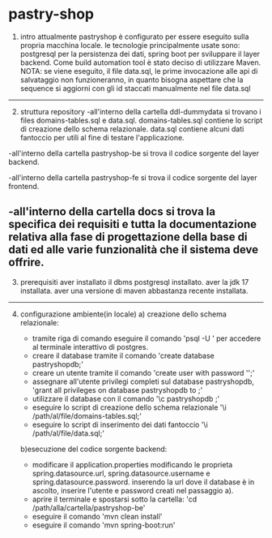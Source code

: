# pastry-shop
1) intro
attualmente pastryshop è configurato per essere eseguito sulla propria macchina locale.
le tecnologie principalmente usate sono: postgresql per la persistenza dei dati, spring boot per sviluppare il layer backend.
Come build automation tool è stato deciso di utilizzare Maven.
NOTA: se viene eseguito, il file data.sql, le prime invocazione alle api di salvataggio non funzioneranno, in quanto bisogna aspettare che la sequence
si aggiorni con gli id staccati manualmente nel file data.sql
------------------------------------------------------------------------------------------------------------

2) struttura repository
-all'interno della cartella ddl-dummydata si trovano i files domains-tables.sql e data.sql.
domains-tables.sql contiene lo script di creazione dello schema relazionale.
data.sql contiene alcuni dati fantoccio per utili al fine di testare l'applicazione.

-all'interno della cartella pastryshop-be si trova il codice sorgente del layer backend.

-all'interno della cartella pastryshop-fe si trova il codice sorgente del layer frontend.

-all'interno della cartella docs si trova la specifica dei requisiti e tutta la documentazione
relativa alla fase di progettazione della base di dati ed alle varie funzionalità che il sistema deve offrire.
------------------------------------------------------------------------------------------------------------

3) prerequisiti
aver installato il dbms postgresql installato.
aver la jdk 17 installata.
aver una versione di maven abbastanza recente installata.

------------------------------------------------------------------------------------------------------------
4) configurazione ambiente(in locale)
	a) creazione dello schema relazionale:
	- tramite riga di comando eseguire il comando 'psql -U <utente>' per accedere al terminale interattivo di postgres.
	- creare il database tramite il comando 'create database pastryshopdb;'
	- creare un utente tramite il comando 'create user <nomeUtente> with password '<password>';'
	- assegnare all'utente privilegi completi sul database pastryshopdb, 'grant all privileges on database pastryshopdb to <nomeUtente>;'
	- utilizzare il database con il comando '\c pastryshopdb <nomeUtente>;'
	- eseguire lo script di creazione dello schema relazionale '\i /path/al/file/domains-tables.sql;'
	- eseguire lo script di inserimento dei dati fantoccio '\i /path/al/file/data.sql;'
	
	b)esecuzione del codice sorgente backend:
	- modificare il application.properties modificando le proprieta spring.datasource.url, spring.datasource.username
	e spring.datasource.password. inserendo la url dove il database è in ascolto, inserire l'utente e password creati nel passaggio a).
	- aprire il terminale e spostarsi sotto la cartella: 'cd /path/alla/cartella/pastryshop-be'
	- eseguire il comando 'mvn clean install'
	- eseguire il comando 'mvn spring-boot:run' 
	
	

